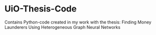 # UiO-Thesis-Code
Contains Python-code created in my work with the thesis: Finding Money Launderers Using Heterogeneous Graph Neural Networks
